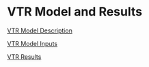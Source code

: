 # VTR Model and Results

[VTR Model Description](vtr/vtr_model.md)

[VTR Model Inputs](vtr/vtr_model_inputs.md)

[VTR Results](vtr/vtr_results.md)


